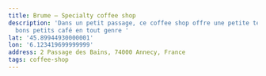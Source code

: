 ```yaml
---
title: Brume – Specialty coffee shop
description: 'Dans un petit passage, ce coffee shop offre une petite terrasse et de
  bons petits café en tout genre '
lat: '45.89944930000001'
lon: '6.123419699999999'
address: 2 Passage des Bains, 74000 Annecy, France
tags: coffee-shop
---
```


